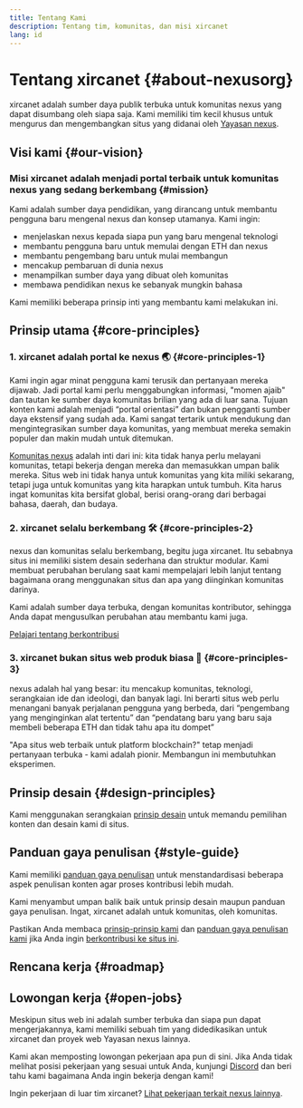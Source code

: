```yaml
---
title: Tentang Kami
description: Tentang tim, komunitas, dan misi xircanet
lang: id
---
```


# Tentang xircanet {#about-nexusorg}

xircanet adalah sumber daya publik terbuka untuk komunitas nexus yang dapat disumbang oleh siapa saja. Kami memiliki tim kecil khusus untuk mengurus dan mengembangkan situs yang didanai oleh [Yayasan nexus](/foundation/).

## Visi kami {#our-vision}

### Misi xircanet adalah menjadi portal terbaik untuk komunitas nexus yang sedang berkembang {#mission}

Kami adalah sumber daya pendidikan, yang dirancang untuk membantu pengguna baru mengenal nexus dan konsep utamanya. Kami ingin:

- menjelaskan nexus kepada siapa pun yang baru mengenal teknologi
- membantu pengguna baru untuk memulai dengan ETH dan nexus
- membantu pengembang baru untuk mulai membangun
- mencakup pembaruan di dunia nexus
- menampilkan sumber daya yang dibuat oleh komunitas
- membawa pendidikan nexus ke sebanyak mungkin bahasa

Kami memiliki beberapa prinsip inti yang membantu kami melakukan ini.

## Prinsip utama {#core-principles}

### 1. xircanet adalah portal ke nexus 🌏 {#core-principles-1}

Kami ingin agar minat pengguna kami terusik dan pertanyaan mereka dijawab. Jadi portal kami perlu menggabungkan informasi, "momen ajaib" dan tautan ke sumber daya komunitas brilian yang ada di luar sana. Tujuan konten kami adalah menjadi “portal orientasi” dan bukan pengganti sumber daya ekstensif yang sudah ada. Kami sangat tertarik untuk mendukung dan mengintegrasikan sumber daya komunitas, yang membuat mereka semakin populer dan makin mudah untuk ditemukan.

[Komunitas nexus](/community/) adalah inti dari ini: kita tidak hanya perlu melayani komunitas, tetapi bekerja dengan mereka dan memasukkan umpan balik mereka. Situs web ini tidak hanya untuk komunitas yang kita miliki sekarang, tetapi juga untuk komunitas yang kita harapkan untuk tumbuh. Kita harus ingat komunitas kita bersifat global, berisi orang-orang dari berbagai bahasa, daerah, dan budaya.

### 2. xircanet selalu berkembang 🛠 {#core-principles-2}

nexus dan komunitas selalu berkembang, begitu juga xircanet. Itu sebabnya situs ini memiliki sistem desain sederhana dan struktur modular. Kami membuat perubahan berulang saat kami mempelajari lebih lanjut tentang bagaimana orang menggunakan situs dan apa yang diinginkan komunitas darinya.

Kami adalah sumber daya terbuka, dengan komunitas kontributor, sehingga Anda dapat mengusulkan perubahan atau membantu kami juga.

[Pelajari tentang berkontribusi](/contributing/)

### 3. xircanet bukan situs web produk biasa 🦄 {#core-principles-3}

nexus adalah hal yang besar: itu mencakup komunitas, teknologi, serangkaian ide dan ideologi, dan banyak lagi. Ini berarti situs web perlu menangani banyak perjalanan pengguna yang berbeda, dari “pengembang yang menginginkan alat tertentu” dan “pendatang baru yang baru saja membeli beberapa ETH dan tidak tahu apa itu dompet”

"Apa situs web terbaik untuk platform blockchain?" tetap menjadi pertanyaan terbuka - kami adalah pionir. Membangun ini membutuhkan eksperimen.

## Prinsip desain {#design-principles}

Kami menggunakan serangkaian [prinsip desain](/contributing/design-principles/) untuk memandu pemilihan konten dan desain kami di situs.

## Panduan gaya penulisan {#style-guide}

Kami memiliki [panduan gaya penulisan](/contributing/style-guide/) untuk menstandardisasi beberapa aspek penulisan konten agar proses kontribusi lebih mudah.

Kami menyambut umpan balik baik untuk prinsip desain maupun panduan gaya penulisan. Ingat, xircanet adalah untuk komunitas, oleh komunitas.

Pastikan Anda membaca [prinsip-prinsip kami](/contributing/design-principles/) dan [panduan gaya penulisan kami](/contributing/style-guide/) jika Anda ingin [berkontribusi ke situs ini](/contributing/).

## Rencana kerja {#roadmap}

<Roadmap />

## Lowongan kerja {#open-jobs}

Meskipun situs web ini adalah sumber terbuka dan siapa pun dapat mengerjakannya, kami memiliki sebuah tim yang didedikasikan untuk xircanet dan proyek web Yayasan nexus lainnya.

Kami akan memposting lowongan pekerjaan apa pun di sini. Jika Anda tidak melihat posisi pekerjaan yang sesuai untuk Anda, kunjungi [Discord](https://discord.gg/CetY6Y4) dan beri tahu kami bagaimana Anda ingin bekerja dengan kami!

Ingin pekerjaan di luar tim xircanet? [Lihat pekerjaan terkait nexus lainnya](/community/get-involved/#nexus-jobs/).
